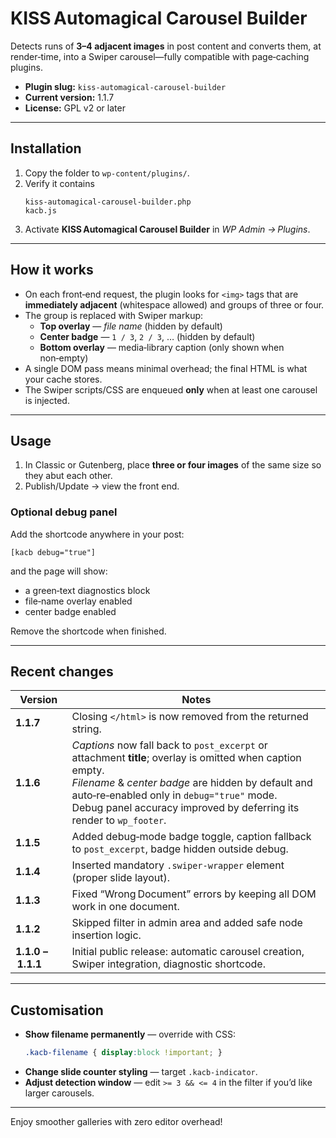 # KISS Automagical Carousel Builder

Detects runs of **3–4 adjacent images** in post content and converts them, at
render‑time, into a Swiper carousel—fully compatible with page‑caching plugins.

* **Plugin slug:** `kiss‑automagical‑carousel‑builder`
* **Current version:** 1.1.7
* **License:** GPL v2 or later

---

## Installation

1. Copy the folder to `wp-content/plugins/`.
2. Verify it contains  
   ```
   kiss-automagical-carousel-builder.php
   kacb.js
   ```
3. Activate **KISS Automagical Carousel Builder** in *WP Admin → Plugins*.

---

## How it works

* On each front‑end request, the plugin looks for `<img>` tags that are
  **immediately adjacent** (whitespace allowed) and groups of three or four.
* The group is replaced with Swiper markup:
  * **Top overlay** — *file name* (hidden by default)  
  * **Center badge** — `1 / 3`, `2 / 3`, … (hidden by default)  
  * **Bottom overlay** — media‑library caption (only shown when non‑empty)
* A single DOM pass means minimal overhead; the final HTML is what your cache
  stores.
* The Swiper scripts/CSS are enqueued **only** when at least one carousel is
  injected.

---

## Usage

1. In Classic or Gutenberg, place **three or four images** of the same size so
   they abut each other.
2. Publish/Update → view the front end.

### Optional debug panel

Add the shortcode anywhere in your post:

```text
[kacb debug="true"]
```

and the page will show:

* a green‑text diagnostics block
* file‑name overlay enabled
* center badge enabled

Remove the shortcode when finished.

---

## Recent changes

| Version | Notes |
|---------|-------|
| **1.1.7** | Closing `</html>` is now removed from the returned string. |
| **1.1.6** | *Captions* now fall back to `post_excerpt` or attachment **title**; overlay is omitted when caption empty.<br>*Filename* & *center badge* are hidden by default and auto‑re‑enabled only in `debug="true"` mode.<br>Debug panel accuracy improved by deferring its render to `wp_footer`. |
| **1.1.5** | Added debug‑mode badge toggle, caption fallback to `post_excerpt`, badge hidden outside debug. |
| **1.1.4** | Inserted mandatory `.swiper-wrapper` element (proper slide layout). |
| **1.1.3** | Fixed “Wrong Document” errors by keeping all DOM work in one document. |
| **1.1.2** | Skipped filter in admin area and added safe node insertion logic. |
| **1.1.0 – 1.1.1** | Initial public release: automatic carousel creation, Swiper integration, diagnostic shortcode. |

---

## Customisation

* **Show filename permanently** — override with CSS:  
  ```css
  .kacb-filename { display:block !important; }
  ```
* **Change slide counter styling** — target `.kacb-indicator`.
* **Adjust detection window** — edit `>= 3 && <= 4` in the filter if you’d
  like larger carousels.

---

Enjoy smoother galleries with zero editor overhead!
